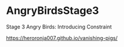# AngryBirdsStage3
Stage 3 Angry Birds: Introducing Constraint

 https://heroronja007.github.io/vanishing-pigs/
